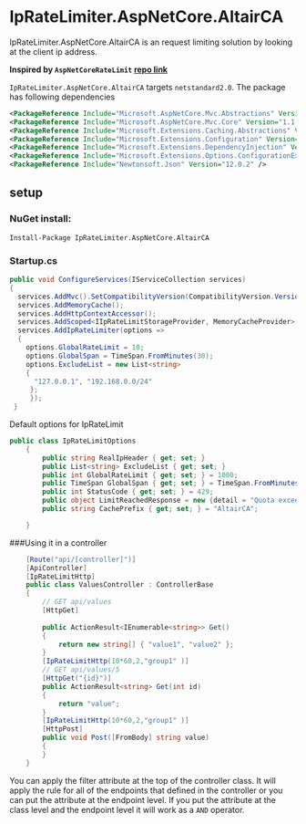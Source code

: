 # IpRateLimiter.AspNetCore.AltairCA


IpRateLimiter.AspNetCore.AltairCA is an request limiting solution by looking at the client ip address. 

**Inspired by `AspNetCoreRateLimit` [repo link](https://github.com/stefanprodan/AspNetCoreRateLimit)**


`IpRateLimiter.AspNetCore.AltairCA` targets `netstandard2.0`. The package has following dependencies

```xml
<PackageReference Include="Microsoft.AspNetCore.Mvc.Abstractions" Version="1.1.3" />
<PackageReference Include="Microsoft.AspNetCore.Mvc.Core" Version="1.1.3" />
<PackageReference Include="Microsoft.Extensions.Caching.Abstractions" Version="1.1.0" />
<PackageReference Include="Microsoft.Extensions.Configuration" Version="2.2.0" />
<PackageReference Include="Microsoft.Extensions.DependencyInjection" Version="2.2.0" />
<PackageReference Include="Microsoft.Extensions.Options.ConfigurationExtensions" Version="2.2.0" />
<PackageReference Include="Newtonsoft.Json" Version="12.0.2" />
```

## setup

### NuGet install:

`Install-Package IpRateLimiter.AspNetCore.AltairCA`

### Startup.cs

```c#
public void ConfigureServices(IServiceCollection services)
{
  services.AddMvc().SetCompatibilityVersion(CompatibilityVersion.Version_2_2);
  services.AddMemoryCache();
  services.AddHttpContextAccessor();
  services.AddScoped<IIpRateLimitStorageProvider, MemoryCacheProvider>();
  services.AddIpRateLimiter(options =>
  {
    options.GlobalRateLimit = 10;
    options.GlobalSpan = TimeSpan.FromMinutes(30);
    options.ExcludeList = new List<string>
    {
      "127.0.0.1", "192.168.0.0/24"
     };
     });      
 }
```

Default options for IpRateLimit

```c#
public class IpRateLimitOptions
    {
        public string RealIpHeader { get; set; }
        public List<string> ExcludeList { get; set; }
        public int GlobalRateLimit { get; set; } = 1000;
        public TimeSpan GlobalSpan { get; set; } = TimeSpan.FromMinutes(30);
        public int StatusCode { get; set; } = 429;
        public object LimitReachedResponse = new {detail = "Quota exceeded. Maximum allowed: {0} per {1}. Please try again in {2} second(s)." };
        public string CachePrefix { get; set; } = "AltairCA";

    }
```


###Using it in a controller

```c#
    [Route("api/[controller]")]
    [ApiController]
    [IpRateLimitHttp]
    public class ValuesController : ControllerBase
    {
        // GET api/values
        [HttpGet]
        
        public ActionResult<IEnumerable<string>> Get()
        {
            return new string[] { "value1", "value2" };
        }
        [IpRateLimitHttp(10*60,2,"group1" )]
        // GET api/values/5
        [HttpGet("{id}")]
        public ActionResult<string> Get(int id)
        {
            return "value";
        }
        [IpRateLimitHttp(10*60,2,"group1" )]
        [HttpPost]
        public void Post([FromBody] string value)
        {
        }
    }
```

You can apply the filter attribute at the top of the controller class. It will apply the rule for all of the endpoints that defined in the controller or you can put the attribute at the endpoint level. If you put the attribute at the class level and the endpoint level it will work as a `AND` operator.
